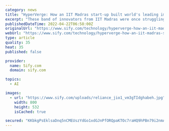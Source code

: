 ```yaml
---
category: news
title: "HyperVerge: How an IIT Madras start-up built world's leading image-AI tech"
excerpt: "These band of innovators from IIT Madras were once struggling to make ends meet. Belief and knowledge of computer vision, a zeal to provide business solutions using Artificial Intelligence, Cricket at the office,"
publishedDateTime: 2022-04-22T06:58:00Z
originalUrl: "https://www.sify.com/technology/hyperverge-how-an-iit-madras-start-up-built-worlds-leading-image-ai-tech-news-ai-analytics-wewg9zbhbiehi.html"
webUrl: "https://www.sify.com/technology/hyperverge-how-an-iit-madras-start-up-built-worlds-leading-image-ai-tech-news-ai-analytics-wewg9zbhbiehi.html"
type: article
quality: 35
heat: 35
published: false

provider:
  name: Sify.com
  domain: sify.com

topics:
  - AI

images:
  - url: "https://www.sify.com/uploads/reliance_jio1_vm3gTIdghabeh.jpg"
    width: 800
    height: 532
    isCached: true

secured: "KKbkgPsEklsaDnq5nCMEUszYdGo1xdGJnPfORQpaKTOc7raHQ9hPBn79i2nmAk5rUqEw8aRQHaQOyaRLNv6aVyOOrH2wu7hNjyU4fpX6U5E0Pn3hvXa7Z8kW19ZfEexXiUn/uuvpIcBDTtEfMfAr8kXEtxVl7NT6y9k+eWdiM2h44/hc3J2nk6LX9bkJZAV87esFFU8sjNdW+cnpFHw3hzHdnSkG5GP7zOb475zM63QphPIn/etsy3lHF4M5yeeg7R07eR3vT1e1Xq0bU9WmkQaAp4EXx05aAOXV7AkwrcgY2gBI7Jt6vO7Iw/r/QpQUDnFHPFHKtlBFCCAbayZZUkcg0RrzoFjMs6eUNSTBPhk=;izMIkrp/mtT6SllhKJPQ+w=="
---
```


